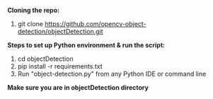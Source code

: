 

**Cloning the repo:**
1) git clone https://github.com/opencv-object-detection/objectDetection.git

**Steps to set up Python environment & run the script:**
1) cd objectDetection
2) pip install -r requirements.txt
3) Run "object-detection.py" from any Python IDE or command line

**Make sure you are in objectDetection directory**



